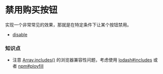 # 禁用购买按钮


实现一个非常常见的效果，那就是在特定条件下让某个按钮禁用。

- [disable](https://github.com/happypeter/aa-journey-demo/commit/aaa18a7f2b6ff5e1af697c5b4b1f701654c52a8a)

### 知识点

- 注意 [Array.includes()](https://developer.mozilla.org/en/docs/Web/JavaScript/Reference/Global_Objects/Array/includes?v=example) 的浏览器兼容性问题，考虑使用 [lodash#includes](https://lodash.com/docs/4.17.4#includes) 或者 [npm#ployfill](https://www.npmjs.com/package/array-includes)

